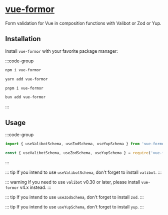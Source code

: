 # [vue-formor](https://github.com/Vanilla-IceCream/vue-formor)

Form validation for Vue in composition functions with Valibot or Zod or Yup.

## Installation

Install `vue-formor` with your favorite package manager:

:::code-group

```sh [npm]
npm i vue-formor
```

```sh [Yarn]
yarn add vue-formor
```

```sh [pnpm]
pnpm i vue-formor
```

```sh [Bun]
bun add vue-formor
```

:::

## Usage

:::code-group

```ts [ESM]
import { useValibotSchema, useZodSchema, useYupSchema } from 'vue-formor';
```

```ts [CJS]
const { useValibotSchema, useZodSchema, useYupSchema } = require('vue-formor');
```

:::

::: tip
If you intend to use `useValibotSchema`, don't forget to install `valibot`.
:::

::: warning
If you need to use `valibot` v0.30 or later, please install `vue-formor` v4.x instead.
:::

::: tip
If you intend to use `useZodSchema`, don't forget to install `zod`.
:::

::: tip
If you intend to use `useYupSchema`, don't forget to install `yup`.
:::

